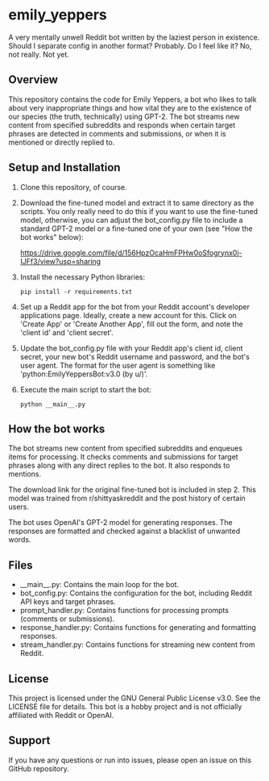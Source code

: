 # emily_yeppers
A very mentally unwell Reddit bot written by the laziest person in existence. Should I separate config in another format? Probably. Do I feel like it? No, not really. Not yet.

## Overview

This repository contains the code for Emily Yeppers, a bot who likes to talk about very inappropriate things and how vital they are to the existence of our species (the truth, technically) using GPT-2.  The bot streams new content from specified subreddits and responds when certain target phrases are detected in comments and submissions, or when it is mentioned or directly replied to.


## Setup and Installation

1. Clone this repository, of course.

2. Download the fine-tuned model and extract it to same directory as the scripts. You only really need to do this if you want to use the fine-tuned model, otherwise, you can adjust the bot_config.py file to include a standard GPT-2 model or a fine-tuned one of your own (see "How the bot works" below): 

     https://drive.google.com/file/d/156HpzOcaHmFPHw0oSfogrynx0j-IJFf3/view?usp=sharing

3. Install the necessary Python libraries:

    `pip install -r requirements.txt`

4. Set up a Reddit app for the bot from your Reddit account's developer applications page. Ideally, create a new account for this. Click on 'Create App' or 'Create Another App', fill out the form, and note the 'client id' and 'client secret'. 

5. Update the bot_config.py file with your Reddit app's client id, client secret, your new bot's Reddit username and password, and the bot's user agent. The format for the user agent is something like 'python:EmilyYeppersBot:v3.0 (by u/<your reddit username>)'.

6. Execute the main script to start the bot:

    `python __main__.py`

  
## How the bot works

The bot streams new content from specified subreddits and enqueues items for processing. It checks comments and submissions for target phrases along with any direct replies to the bot. It also responds to mentions.
    
The download link for the original fine-tuned bot is included in step 2. This model was trained from r/shittyaskreddit and the post history of certain users.

The bot uses OpenAI's GPT-2 model for generating responses. The responses are formatted and checked against a blacklist of unwanted words.

  
 ## Files

- \_\_main\_\_.py: Contains the main loop for the bot.
- bot_config.py: Contains the configuration for the bot, including Reddit API keys and target phrases.
- prompt_handler.py: Contains functions for processing prompts (comments or submissions).
- response_handler.py: Contains functions for generating and formatting responses.
- stream_handler.py: Contains functions for streaming new content from Reddit.

## License

This project is licensed under the GNU General Public License v3.0. See the LICENSE file for details.
This bot is a hobby project and is not officially affiliated with Reddit or OpenAI. 

  
## Support
  
If you have any questions or run into issues, please open an issue on this GitHub repository.

